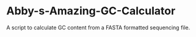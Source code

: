 # Abby-s-Amazing-GC-Calculator
A script to calculate GC content from a FASTA formatted sequencing file.
